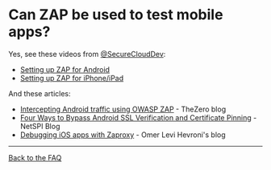 # Can ZAP be used to test mobile apps?

Yes, see these videos from [@SecureCloudDev](https://twitter.com/SecureCloudDev):

  * [Setting up ZAP for Android](http://security.force.com/security/tools/webapp/zapandroidsetup)
  * [Setting up ZAP for iPhone/iPad](http://security.force.com/security/tools/webapp/zapiphonesetup)

And these articles:

* [Intercepting Android traffic using OWASP ZAP](https://thezero.org/blog/2016/01/25/android_proxy_zap/) - TheZero blog
* [Four Ways to Bypass Android SSL Verification and Certificate Pinning](https://blog.netspi.com/four-ways-bypass-android-ssl-verification-certificate-pinning/) - NetSPI Blog
* [Debugging iOS apps with Zaproxy](https://www.omerlh.info/2019/05/15/debugging-ios-apps-with-zaproxy/) - Omer Levi Hevroni's blog

---

[Back to the FAQ](FAQtoplevel)